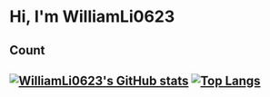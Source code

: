 # Hi, I'm WilliamLi0623

## Count

[![WilliamLi0623's GitHub stats](https://github-readme-stats.vercel.app/api?username=WilliamLi0623&theme=radical&cache_seconds=60)](https://github.com/anuraghazra/github-readme-stats)       [![Top Langs](https://github-readme-stats.vercel.app/api/top-langs/?username=WilliamLi0623&layout=compact&count_private=true&show_icons=true&theme=radical&langs_count=12)](https://github.com/anuraghazra/github-readme-stats)
---
